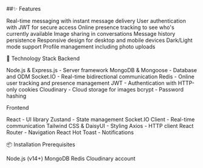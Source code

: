##✨ Features

Real-time messaging with instant message delivery
User authentication with JWT for secure access
Online presence tracking to see who's currently available
Image sharing in conversations
Message history persistence
Responsive design for desktop and mobile devices
Dark/Light mode support
Profile management including photo uploads

🚀 Technology Stack
Backend

Node.js & Express.js - Server framework
MongoDB & Mongoose - Database and ODM
Socket.IO - Real-time bidirectional communication
Redis - Online user tracking and presence management
JWT - Authentication with HTTP-only cookies
Cloudinary - Cloud storage for images
bcrypt - Password hashing

Frontend

React - UI library
Zustand - State management
Socket.IO Client - Real-time communication
Tailwind CSS & DaisyUI - Styling
Axios - HTTP client
React Router - Navigation
React Hot Toast - Notifications

📦 Installation
Prerequisites

Node.js (v14+)
MongoDB
Redis
Cloudinary account

